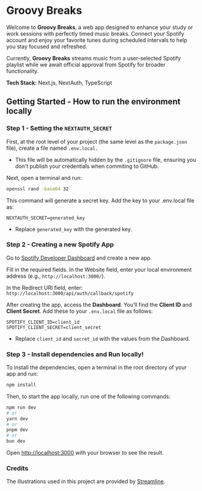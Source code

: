 # Groovy Breaks

Welcome to **Groovy Breaks**, a web app designed to enhance your study or work sessions with perfectly timed music breaks. Connect your Spotify account and enjoy your favorite tunes during scheduled intervals to help you stay focused and refreshed.

Currently, **Groovy Breaks** streams music from a user-selected Spotify playlist while we await official approval from Spotify for broader functionality.

**Tech Stack:** Next.js, NextAuth, TypeScript

## Getting Started - How to run the environment locally

### Step 1 - Setting the `NEXTAUTH_SECRET`

First, at the root level of your project (the same level as the `package.json` file), create a file named `.env.local.`

- This file will be automatically hidden by the `.gitignore` file, ensuring you don't publish your credentials when commiting to GitHub.

Next, open a terminal and run:

```bash
openssl rand -base64 32
```

This command will generate a secret key. Add the key to your .env.local file as:

```env
NEXTAUTH_SECRET=generated_key
```

- Replace `generated_key` with the generated key.

### Step 2 - Creating a new Spotify App

Go to [Spotify Developer Dashboard](https://developer.spotify.com/dashboard) and create a new app.

Fill in the required fields. In the Website field, enter your local environment address (e.g., `http://localhost:3000/`).

In the Redirect URI field, enter: `http://localhost:3000/api/auth/callback/spotify`

After creating the app, access the **Dashboard**. You’ll find the **Client ID** and **Client Secret**. Add these to your `.env.local` file as follows:

```env
SPOTIFY_CLIENT_ID=client_id
SPOTIFY_CLIENT_SECRET=client_secret
```

- Replace `client_id` and `secret_id` with the values from the Dashboard.

### Step 3 - Install dependencies and Run locally!

To install the dependencies, open a terminal in the root directory of your app and run:

```bash
npm install
```

Then, to start the app locally, run one of the following commands:

```bash
npm run dev
# or
yarn dev
# or
pnpm dev
# or
bun dev
```

Open [http://localhost:3000](http://localhost:3000) with your browser to see the result.

### Credits

The illustrations used in this project are provided by [Streamline](https://www.streamlinehq.com/illustrations).
